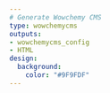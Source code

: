 ```yaml
---
# Generate Wowchemy CMS
type: wowchemycms
outputs:
- wowchemycms_config
- HTML
design:
  background:
    color: "#9F9FDF"
---
```

